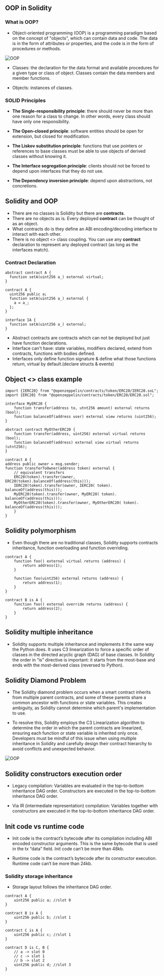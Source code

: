 ## OOP in Solidity

### What is OOP?

- Object-oriented programming (OOP) is a programming paradigm based on the concept of "objects", which can contain data and code. The data is in the form of attributes or properties, and the code is in the form of procedures or methods.

![OOP](https://res.cloudinary.com/dg6ijhjsn/image/upload/v1691219047/hdipchsdvgyhq7ax4lfj.png)

- Classes: the declaration for the data format and available procedures for a given type or class of object. Classes contain the data members and member functions.

- Objects: instances of classes.

### SOLID Principles

- **The Single-responsibility principle**: there should never be more than one reason for a class to change. In other words, every class should have only one responsibility.

- **The Open-closed principle**: software entities should be open for extension, but closed for modification.

- **The Liskov substitution principle**: functions that use pointers or references to base classes must be able to use objects of derived classes without knowing it.

- **The Interface segregation principle**: clients should not be forced to depend upon interfaces that they do not use.

- **The Dependency inversion principle**: depend upon abstractions, not concretions.

## Solidity and OOP

- There are no classes is Solidity but there are **contracts**.
- There are no objects as is. Every deployed **contract** can be thought of as an object.
- What contracts do is they define an ABI encoding/decoding interface to interact with each 
  other.
- There is no object <> class coupling. You can use any **contract** declaration to represent any deployed contract (as long as the interfaces match).

### Contract Declaration

```solidity
abstract contract A {
  function setA(uint256 a_) external virtual;
}
```

```solidity
contract A {
  uint256 public a;
  function setA(uint256 a_) external {
    a = a_;
  };
}
```

```solidity
interface IA {
  function setA(uint256 a_) external;
}
```

- Abstract contracts are contracts which can not be deployed but just have function declarations.
- Interface can't have: state variables, modifiers declared, extend from contracts, functions with bodies defined.
- Interfaces only define function signature & define what those functions return, virtual by default.(declare structs & events)

## Object <> class example

```solidity
import {IERC20} from "@openzeppelin/contracts/token/ERC20/IERC20.soL";
import {ERC20} from "@openzeppelin/contracts/token/ERC20/ERC20.sol";

interface MyERC20 {
    function transfer(address to, utnt256 amount) external returns (bool);
    function balanceOf(address user) external view returns (uint256);
}

abstract contract MyOtherERC20 {
    function transfer(address, uint256) external virtual returns (bool);
    function balanceOf(address) external view virtual returns (utnt256);
}

contract A {
address public owner = msg.sender;
function transferToOwner(address token) external {
    // equivalent transfers
    ERC20(token).transfer(owner, ERC20(token).balanceOf(address(this)));
    IERC20(token).transfer(owner, IERC20( token). balanceOf(address(this)));
    MyERC20(token).transfer(owner, MyERC20( token). balanceOf(address(this)));
    MyOtherERC20(token).transfer(owner, MyOtherERC20( token). balanceOf(address(this)));
    }
}
```

## Solidity polymorphism

- Even though there are no traditional classes, Solidity supports contracts inheritance, function overloading and function overriding.

```solidity
contract A {
    function foo() external virtual returns (address) {
        return address(1);
    }
    
    function foo(uint256) external returns (address) {
        return address(1);
    }
}

contract B is A {
    function foo() external override returns (address) {
        return address(2);
    }
}
```

## Solidity multiple inheritance

- Solidity supports multiple inheritance and implements it the same way the Python does. It uses C3 linearization to force a specific order of classes in the directed acyclic graph (DAG) of base classes. In Solidity the order in “is” directive is important: it starts from the most-base and ends with the most-derived class (reversed to Python).

## Solidity Diamond Problem

- The Solidity diamond problem occurs when a smart contract inherits from multiple parent contracts, and some of these parents share a common ancestor with functions or state variables. This creates ambiguity, as Solidity cannot determine which parent's implementation to use. 

- To resolve this, Solidity employs the C3 Linearization algorithm to determine the order in which the parent contracts are linearized, ensuring each function or state variable is inherited only once. Developers must be mindful of this issue when using multiple inheritance in Solidity and carefully design their contract hierarchy to avoid conflicts and unexpected behavior.

![OOP](https://res.cloudinary.com/dg6ijhjsn/image/upload/v1691221423/Screenshot_from_2023-08-05_13-12-26_aibeok.png)

## Solidity constructors execution order

- Legacy compilation:
Variables are evaluated in the top-to-bottom inheritance DAG order.
Constructors are executed in the top-to-bottom inheritance DAG order.

- Via IR (intermediate representation) compilation:
Variables together with constructors are executed in the top-to-bottom inheritance DAG order.

## Init code vs runtime code

- Init code is the contract’s bytecode after its compilation including ABI encoded constructor arguments. This is the same bytecode that is used in the tx “data” field. Init code can’t be more than 48kb.

- Runtime code is the contract’s bytecode after its constructor execution. Runtime code can’t be more than 24kb.

### Solidity storage inheritance
- Storage layout follows the inheritance DAG order.

```solidity
contract A {
    uint256 public a; //slot 0
}

contract B is A {
    uint256 public b; //slot 1
}

contract C is A {
    uint256 public c; //slot 1
}

contract D is C, B {
    // a -> slot 0
    // c -> slot 1
    // b -> slot 2
    uint256 public d; //slot 3
}
```
